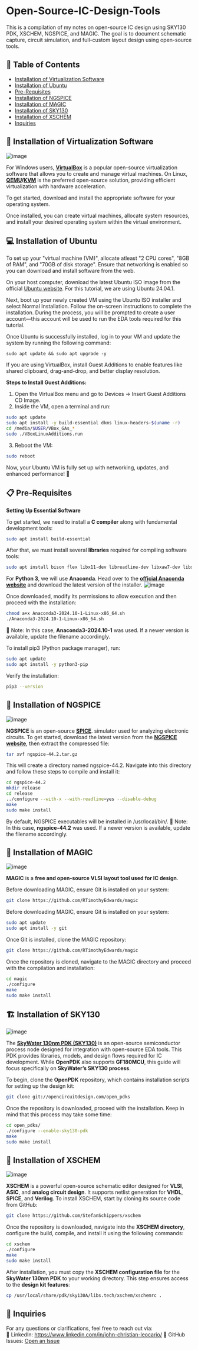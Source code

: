 # Open-Source-IC-Design-Tools
This is a compilation of my notes on open-source IC design using SKY130 PDK, XSCHEM, NGSPICE, and MAGIC. The goal is to document schematic capture, circuit simulation, and full-custom layout design using open-source tools.

## 📌 Table of Contents
- [Installation of Virtualization Software](#installation-of-virtualization-software)
- [Installation of Ubuntu](#installation-of-ubuntu)
- [Pre-Requisites](#pre-requisites)
- [Installation of NGSPICE](#installation-of-ngspice)
- [Installation of MAGIC](#installation-of-magic)
- [Installation of SKY130](#installation-of-sky130)
- [Installation of XSCHEM](#installation-of-xschem)
- [Inquiries](#inquiries)

## 🚀 Installation of Virtualization Software
![image](https://github.com/user-attachments/assets/a453764e-c835-4ed0-bc5f-ab2756647b6e)

For Windows users, [**VirtualBox**](https://www.virtualbox.org) is a popular open-source virtualization software that allows you to create and manage virtual machines. On Linux, **[QEMU](https://www.qemu.org)/[KVM](https://linux-kvm.org/page/Main_Page)** is the preferred open-source solution, providing efficient virtualization with hardware acceleration. 

To get started, download and install the appropriate software for your operating system. 

Once installed, you can create virtual machines, allocate system resources, and install your desired operating system within the virtual environment.

## 💻 Installation of Ubuntu 
To set up your "virtual machine (VM)", allocate atleast "2 CPU cores", "8GB of RAM", and "70GB of disk storage". Ensure that networking is enabled so you can download and install software from the web.

On your host computer, download the latest Ubuntu ISO image from the official [Ubuntu website](https://ubuntu.com/download). For this tutorial, we are using Ubuntu 24.04.1.

Next, boot up your newly created VM using the Ubuntu ISO installer and select Normal Installation. Follow the on-screen instructions to complete the installation. During the process, you will be prompted to create a user account—this account will be used to run the EDA tools required for this tutorial.

Once Ubuntu is successfully installed, log in to your VM and update the system by running the following command:

`sudo apt update && sudo apt upgrade -y`

If you are using VirtualBox, install Guest Additions to enable features like shared clipboard, drag-and-drop, and better display resolution.

**Steps to Install Guest Additions:**
1. Open the VirtualBox menu and go to Devices → Insert Guest Additions CD Image.
2. Inside the VM, open a terminal and run:
```bash
sudo apt update
sudo apt install -y build-essential dkms linux-headers-$(uname -r)
cd /media/$USER/VBox_GAs_*  
sudo ./VBoxLinuxAdditions.run
```
3. Reboot the VM:
```bash
sudo reboot
```
Now, your Ubuntu VM is fully set up with networking, updates, and enhanced performance! 🚀

## 📋 Pre-Requisites

**Setting Up Essential Software**

To get started, we need to install a **C compiler** along with fundamental development tools:
```bash
sudo apt install build-essential
```
After that, we must install several **libraries** required for compiling software tools:
```bash
sudo apt install bison flex libx11-dev libreadline-dev libxaw7-dev libxmu-dev x11proto-xext-dev libxft-dev fontconfig libxrender-dev libfftw3-dev autoconf automake libtool libedit-dev adms tcl-dev tk-dev git csh libcairo-dev libglu1-mesa-dev freeglut3-dev mesa-common-dev xterm xclip
```
For **Python 3**, we will use **Anaconda**. Head over to the [**official Anaconda website**](https://www.anaconda.com/download) and download the latest version of the installer. 
![image](https://github.com/user-attachments/assets/5d249e12-6b40-422f-9f31-94de2ec96bca)

Once downloaded, modify its permissions to allow execution and then proceed with the installation:
```bash
chmod a+x Anaconda3-2024.10-1-Linux-x86_64.sh
./Anaconda3-2024.10-1-Linux-x86_64.sh
```
📌 Note: In this case, **Anaconda3-2024.10-1** was used. If a newer version is available, update the filename accordingly.

To install pip3 (Python package manager), run:
```bash
sudo apt update
sudo apt install -y python3-pip
```

Verify the installation:
```bash
pip3 --version
```

## 🔧 Installation of NGSPICE  
![image](https://github.com/user-attachments/assets/84bc4339-1fa7-40d7-a6c5-5c47f4e899d7)

**NGSPICE** is an open-source **[SPICE](https://en.wikipedia.org/wiki/SPICE)**. simulator used for analyzing electronic circuits. To get started, download the latest version from the [**NGSPICE website**](https://ngspice.sourceforge.io/download.html), then extract the compressed file:
```bash
tar xvf ngspice-44.2.tar.gz
```
This will create a directory named ngspice-44.2. Navigate into this directory and follow these steps to compile and install it:
```bash
cd ngspice-44.2
mkdir release
cd release
../configure --with-x --with-readline=yes --disable-debug
make
sudo make install
```
By default, NGSPICE executables will be installed in /usr/local/bin/.
📌 Note: In this case, **ngspice-44.2** was used. If a newer version is available, update the filename accordingly.

## 🎨 Installation of MAGIC  
![image](https://github.com/user-attachments/assets/46468d2d-82b3-48bb-a97a-890f56af6ad0)

**MAGIC** is a **free and open-source VLSI layout tool used for IC design**. 

Before downloading MAGIC, ensure Git is installed on your system:
```bash
git clone https://github.com/RTimothyEdwards/magic
```
Before downloading MAGIC, ensure Git is installed on your system:
```bash
sudo apt update
sudo apt install -y git
```
Once Git is installed, clone the MAGIC repository:
```bash
git clone https://github.com/RTimothyEdwards/magic
```
Once the repository is cloned, navigate to the MAGIC directory and proceed with the compilation and installation:
```bash
cd magic
./configure
make
sudo make install
```

## 🏗️ Installation of SKY130 
![image](https://github.com/user-attachments/assets/5b189708-eb4d-4c28-b72a-59e7d7a28e25)

The [**SkyWater 130nm PDK (SKY130)**]() is an open-source semiconductor process node designed for integration with open-source EDA tools. This PDK provides libraries, models, and design flows required for IC development. While **OpenPDK** also supports **GF180MCU**, this guide will focus specifically on **SkyWater’s SKY130 process**.

To begin, clone the **OpenPDK** repository, which contains installation scripts for setting up the design kit:
```bash
git clone git://opencircuitdesign.com/open_pdks
```
Once the repository is downloaded, proceed with the installation. Keep in mind that this process may take some time:
```bash
cd open_pdks/
./configure --enable-sky130-pdk
make
sudo make install
```
## 📜 Installation of XSCHEM
![image](https://github.com/user-attachments/assets/08d2e00c-cf83-43be-b639-d008a479ef1b)

**XSCHEM** is a powerful open-source schematic editor designed for **VLSI**, **ASIC**, and **analog circuit design**. It supports netlist generation for **VHDL**, **SPICE**, and **Verilog**. To install XSCHEM, start by cloning its source code from GitHub:
```bash
git clone https://github.com/StefanSchippers/xschem
```
Once the repository is downloaded, navigate into the **XSCHEM directory**, configure the build, compile, and install it using the following commands:
```bash
cd xschem
./configure
make
sudo make install
```
After installation, you must copy the **XSCHEM configuration file** for the **SkyWater 130nm PDK** to your working directory. This step ensures access to the **design kit features**:
```bash
cp /usr/local/share/pdk/sky130A/libs.tech/xschem/xschemrc .
```

## 📩 Inquiries  
For any questions or clarifications, feel free to reach out via:  
💼 LinkedIn: https://www.linkedin.com/in/john-christian-leocario/
📌 GitHub Issues: [Open an Issue](https://github.com/Xtiantzyyy/Open-Source-IC-Design-Tools) 
